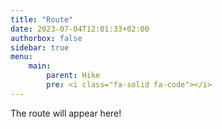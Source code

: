 ```yaml
---
title: "Route"
date: 2023-07-04T12:01:33+02:00
authorbox: false
sidebar: true
menu: 
    main:
        parent: Hike
        pre: <i class="fa-solid fa-code"></i>
---
```


The route will appear here!
